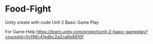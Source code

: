 # Food-Fight
Unity create with code
Unit 2 
Basic Game Play 


For Game Help https://learn.unity.com/project/unit-2-basic-gameplay?courseId=5cf96c41edbc2a2ca6e8810f

